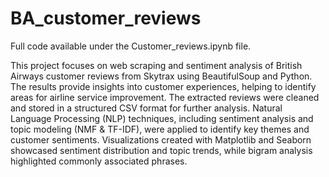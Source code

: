 # BA_customer_reviews
Full code available under the Customer_reviews.ipynb file.

This project focuses on web scraping and sentiment analysis of British Airways customer reviews from Skytrax using BeautifulSoup and Python. The results provide insights into customer experiences, helping to identify areas for airline service improvement. The extracted reviews were cleaned and stored in a structured CSV format for further analysis. Natural Language Processing (NLP) techniques, including sentiment analysis and topic modeling (NMF & TF-IDF), were applied to identify key themes and customer sentiments. Visualizations created with Matplotlib and Seaborn showcased sentiment distribution and topic trends, while bigram analysis highlighted commonly associated phrases. 


